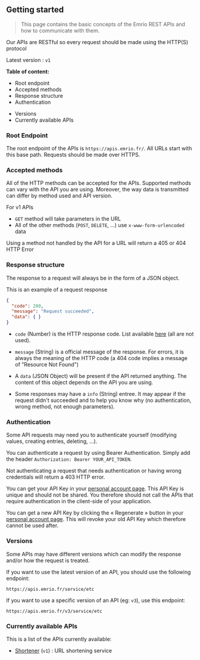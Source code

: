 ## Getting started

> This page contains the basic concepts of the Emrio REST APIs and how to communicate with them.

Our APIs are RESTful so every request should be made using the HTTP(S) protocol

Latest version : `v1`

**Table of content:**
- Root endpoint
- Accepted methods
- Response structure
- Authentication
<!-- - Handling errors -->
- Versions
- Currently available APIs

### Root Endpoint

The root endpoint of the APIs is `https://apis.emrio.fr/`.
All URLs start with this base path.
Requests should be made over HTTPS.

### Accepted methods

All of the HTTP methods can be accepted for the APIs.
Supported methods can vary with the API you are using.
Moreover, the way data is transmitted can differ by method used and API version.

For v1 APIs
- `GET` method will take parameters in the URL
- All of the other methods (`POST`, `DELETE`, ...) use `x-www-form-urlencoded` data

Using a method not handled by the API for a URL will return a 405 or 404 HTTP Error

### Response structure

The response to a request will always be in the form of a JSON object.

This is an example of a request response

```json
{
  "code": 200,
  "message": "Request succeeded",
  "data": { }
}
```

- `code` (Number) is the HTTP response code. List available [here][link-list-http-codes] (all are not used).

- `message` (String) is a official message of the response. For errors, it is always the meaning of the HTTP code (a 404 code implies a message of "Resource Not Found")

- A `data` (JSON Object) will be present if the API returned anything. The content of this object depends on the API you are using.

- Some responses may have a `info` (String) entree. It may appear if the request didn't succeeded and to help you know why (no authentication, wrong method, not enough parameters).


### Authentication

Some API requests may need you to authenticate yourself (modifying values, creating entries, deleting, ...).

You can authenticate a request by using Bearer Authentication. Simply add the header `Authorization: Bearer YOUR_API_TOKEN`.

Not authenticating a request that needs authentication or having wrong credentials will return a 403 HTTP error.

You can get your API Key in your [personal account page][link-myaccount]. This API Key is unique and should not be shared. You therefore should not call the APIs that require authentication in the client-side of your application.

You can get a new API Key by clicking the &laquo; Regenerate &raquo; button in your [personal account page][link-myaccount]. This will revoke your old API Key which therefore cannot be used after.

<!-- ### Handling errors -->

### Versions

Some APIs may have different versions which can modify the response and/or how the request is treated.

If you want to use the latest version of an API, you should use the following endpoint:

```
https://apis.emrio.fr/service/etc
```

If you want to use a specific version of an API (eg: `v3`), use this endpoint:

```
https://apis.emrio.fr/v3/service/etc
```

### Currently available APIs

This is a list of the APIs currently available:

- [Shortener][link-shortener] (`v1`) : URL shortening service


[link-myaccount]: //emrio.fr/myaccount
[link-list-http-codes]: https://en.wikipedia.org/wiki/List_of_HTTP_status_codes
[link-shortener]: //emrio.fr/apis/shortener
